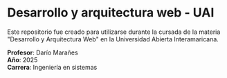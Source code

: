# Desarrollo y arquitectura web - UAI

Este repositorio fue creado para utilizarse durante la cursada de la materia "Desarrollo y Arquitectura Web" en la Universidad Abierta Interamaricana.

**Profesor**: Darío Marañes  
**Año**: 2025  
**Carrera**: Ingeniería en sistemas
